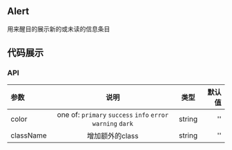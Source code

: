 ## Alert

用来醒目的展示新的或未读的信息条目

## 代码展示

### API

|参数|说明|类型|默认值|
|:--|:---:|:--:|---:|
|color|one of: `primary` `success` `info` `error`  `warning` `dark`|string|''|
|className|增加额外的class|string|''|



